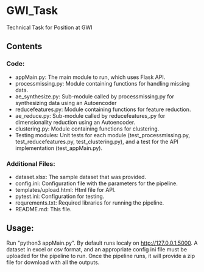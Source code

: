 # GWI_Task
Technical Task for Position at GWI

## Contents

### Code:
* appMain.py: The main module to run, which uses Flask API. 
* processmissing.py: Module containing functions for handling missing data.
* ae_synthesize.py: Sub-module called by processmissing.py for synthesizing data using an Autoencoder
* reducefeatures.py: Module containing functions for feature reduction.
* ae_reduce.py: Sub-module called by reducefeatures,.py for dimensionality reduction using an Autoencoder.
* clustering.py: Module containing functions for clustering.
* Testing modules: Unit tests for each module (test_processmissing.py, test_reducefeatures.py, test_clustering.py), and a test for the API implementation (test_appMain.py).

### Additional Files:
* dataset.xlsx: The sample dataset that was provided.
* config.ini: Configuration file with the parameters for the pipeline.
* templates/upload.html: Html file for API.
* pytest.ini: Configuration for testing.
* requrements.txt: Required libraries for running the pipeline.
* README.md: This file.

## Usage:
Run "python3 appMain.py". By default runs localy on http://127.0.0.1:5000. 
A dataset in excel or csv format, and an appropriate config ini file must be uploaded for the pipeline to run.
Once the pipeline runs, it will provide a zip file for download with all the outputs.
